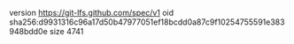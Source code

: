 version https://git-lfs.github.com/spec/v1
oid sha256:d9931316c96a17d50b47977051ef18bcdd0a87c9f10254755591e383948bdd0e
size 4741
